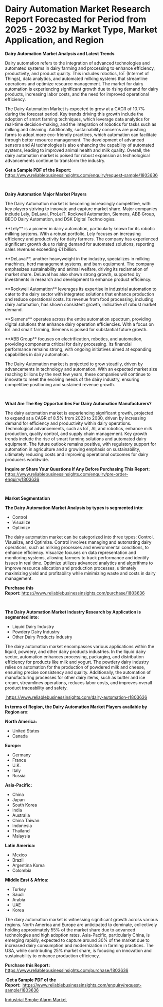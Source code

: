 <p><h1>Dairy Automation Market Research Report Forecasted for Period from 2025 -  2032 by Market Type, Market Application, and Region</h1></p><p><strong>Dairy Automation Market Analysis and Latest Trends</strong></p>
<p><p>Dairy automation refers to the integration of advanced technologies and automated systems in dairy farming and processing to enhance efficiency, productivity, and product quality. This includes robotics, IoT (Internet of Things), data analytics, and automated milking systems that streamline operations and optimize resource management. The market for dairy automation is experiencing significant growth due to rising demand for dairy products, increasing labor costs, and the need for improved operational efficiency.</p><p>The Dairy Automation Market is expected to grow at a CAGR of 10.7% during the forecast period. Key trends driving this growth include the adoption of smart farming techniques, which leverage data analytics for real-time decision-making, and the integration of robotics for tasks such as milking and cleaning. Additionally, sustainability concerns are pushing farms to adopt more eco-friendly practices, which automation can facilitate through better resource management. The development of advanced sensors and AI technologies is also enhancing the capability of automated systems, leading to improved animal health and milk quality. Overall, the dairy automation market is poised for robust expansion as technological advancements continue to transform the industry.</p></p>
<p><strong>Get a Sample PDF of the Report:&nbsp;</strong> <a href="https://www.reliablebusinessinsights.com/enquiry/request-sample/1803636?utm_campaign=2350&utm_medium=2&utm_source=Github&utm_content=ia&utm_term=19022025&utm_id=dairy-automation">https://www.reliablebusinessinsights.com/enquiry/request-sample/1803636</a></p>
<p>&nbsp;</p>
<p><strong>Dairy Automation Major Market Players</strong></p>
<p><p>The Dairy Automation market is becoming increasingly competitive, with key players striving to innovate and capture market share. Major companies include Lely, DeLaval, ProLeiT, Rockwell Automation, Siemens, ABB Group, BECO Dairy Automation, and DSK Digital Technologies.</p><p>**Lely** is a pioneer in dairy automation, particularly known for its robotic milking systems. With a robust portfolio, Lely focuses on increasing efficiency and productivity for dairy farmers. The company has experienced significant growth due to rising demand for automated solutions, reporting sales revenues exceeding €1 billion.</p><p>**DeLaval**, another heavyweight in the industry, specializes in milking machines, herd management systems, and barn equipment. The company emphasizes sustainability and animal welfare, driving its reclamation of market share. DeLaval has also shown strong growth, supported by investments in research and development to enhance product efficiency.</p><p>**Rockwell Automation** leverages its expertise in industrial automation to cater to the dairy sector with integrated solutions that enhance production and reduce operational costs. Its revenue from food processing, including dairy automation, has shown consistent growth, indicative of robust market demand.</p><p>**Siemens** operates across the entire automation spectrum, providing digital solutions that enhance dairy operation efficiencies. With a focus on IoT and smart farming, Siemens is poised for substantial future growth.</p><p>**ABB Group** focuses on electrification, robotics, and automation, providing components critical for dairy processing. Its financial performance remains strong, with ongoing initiatives aimed at expanding capabilities in dairy automation.</p><p>The Dairy Automation market is projected to grow steadily, driven by advancements in technology and automation. With an expected market size reaching billions by the next few years, these companies will continue to innovate to meet the evolving needs of the dairy industry, ensuring competitive positioning and sustained revenue growth.</p></p>
<p>&nbsp;</p>
<p><strong>What Are The Key Opportunities For Dairy Automation Manufacturers?</strong></p>
<p><p>The dairy automation market is experiencing significant growth, projected to expand at a CAGR of 8.5% from 2023 to 2030, driven by increasing demand for efficiency and productivity within dairy operations. Technological advancements, such as IoT, AI, and robotics, enhance milk production, quality control, and supply chain management. Key growth trends include the rise of smart farming solutions and automated dairy equipment. The future outlook remains positive, with regulatory support for automation in agriculture and a growing emphasis on sustainability, ultimately reducing costs and improving operational outcomes for dairy producers worldwide.</p></p>
<p><strong>Inquire or Share Your Questions If Any Before Purchasing This Report:</strong> <a href="https://www.reliablebusinessinsights.com/enquiry/pre-order-enquiry/1803636?utm_campaign=2350&utm_medium=2&utm_source=Github&utm_content=ia&utm_term=19022025&utm_id=dairy-automation">https://www.reliablebusinessinsights.com/enquiry/pre-order-enquiry/1803636</a></p>
<p>&nbsp;</p>
<p><strong>Market Segmentation</strong></p>
<p><strong>The Dairy Automation Market Analysis by types is segmented into:</strong></p>
<p><ul><li>Control</li><li>Visualize</li><li>Optimize</li></ul></p>
<p><p>The dairy automation market can be categorized into three types: Control, Visualize, and Optimize. Control involves managing and automating dairy operations, such as milking processes and environmental conditions, to enhance efficiency. Visualize focuses on data representation and monitoring systems, allowing farmers to track performance and identify issues in real time. Optimize utilizes advanced analytics and algorithms to improve resource allocation and production processes, ultimately maximizing yield and profitability while minimizing waste and costs in dairy management.</p></p>
<p><strong>Purchase this Report:&nbsp;</strong><a href="https://www.reliablebusinessinsights.com/purchase/1803636?utm_campaign=2350&utm_medium=2&utm_source=Github&utm_content=ia&utm_term=19022025&utm_id=dairy-automation">https://www.reliablebusinessinsights.com/purchase/1803636</a></p>
<p>&nbsp;</p>
<p><strong>The Dairy Automation Market Industry Research by Application is segmented into:</strong></p>
<p><ul><li>Liquid Dairy Industry</li><li>Powdery Dairy Industry</li><li>Other Dairy Products Industry</li></ul></p>
<p><p>The dairy automation market encompasses various applications within the liquid, powdery, and other dairy products industries. In the liquid dairy sector, automation enhances processing, packaging, and distribution efficiency for products like milk and yogurt. The powdery dairy industry relies on automation for the production of powdered milk and cheese, ensuring precise consistency and quality. Additionally, the automation of manufacturing processes for other dairy items, such as butter and ice cream, streamlines operations, reduces labor costs, and improves overall product traceability and safety.</p></p>
<p><a href="https://www.reliablebusinessinsights.com/dairy-automation-r1803636?utm_campaign=2350&utm_medium=2&utm_source=Github&utm_content=ia&utm_term=19022025&utm_id=dairy-automation">&nbsp;https://www.reliablebusinessinsights.com/dairy-automation-r1803636</a></p>
<p><strong>In terms of Region, the Dairy Automation Market Players available by Region are:</strong></p>
<p>
    <p> <strong> North America: </strong>
        <ul>
            <li>United States</li>
            <li>Canada</li>
        </ul>
        </p> 
    <p> <strong> Europe: </strong>
        <ul>
            <li>Germany</li>
            <li>France</li>
            <li>U.K.</li>
            <li>Italy</li>
            <li>Russia</li>
        </ul>
        </p> 
    <p> <strong> Asia-Pacific: </strong>
        <ul>
            <li>China</li>
            <li>Japan</li>
            <li>South Korea</li>
            <li>India</li>
            <li>Australia</li>
            <li>China Taiwan</li>
            <li>Indonesia</li>
            <li>Thailand</li>
            <li>Malaysia</li>
        </ul>
        </p> 
    <p> <strong> Latin America: </strong>
        <ul>
            <li>Mexico</li>
            <li>Brazil</li>
            <li>Argentina Korea</li>
            <li>Colombia</li>
        </ul>
        </p> 
    <p> <strong> Middle East & Africa: </strong>
        <ul>
            <li>Turkey</li>
            <li>Saudi</li>
            <li>Arabia</li>
            <li>UAE</li>
            <li>Korea</li>
        </ul>
    </p>
    </p>
<p><p>The dairy automation market is witnessing significant growth across various regions. North America and Europe are anticipated to dominate, collectively holding approximately 55% of the market share due to advanced technologies and high adoption rates. Asia-Pacific, particularly China, is emerging rapidly, expected to capture around 30% of the market due to increased dairy consumption and modernization in farming practices. The USA, while contributing 25% market share, is focusing on innovation and sustainability to enhance production efficiency.</p></p>
<p><strong>Purchase this Report: </strong><a href="https://www.reliablebusinessinsights.com/purchase/1803636?utm_campaign=2350&utm_medium=2&utm_source=Github&utm_content=ia&utm_term=19022025&utm_id=dairy-automation">https://www.reliablebusinessinsights.com/purchase/1803636</a></p>
<p>&nbsp;<strong>Get a Sample PDF of the Report:&nbsp;&nbsp;</strong><a href="https://www.reliablebusinessinsights.com/enquiry/request-sample/1803636?utm_campaign=2350&utm_medium=2&utm_source=Github&utm_content=ia&utm_term=19022025&utm_id=dairy-automation">https://www.reliablebusinessinsights.com/enquiry/request-sample/1803636</a></p>
<p><strong></strong></p>
<p><p><a href="https://github.com/bolalfredia7777/Market-Research-Report-List-1/blob/main/industrial-smoke-alarm-market.md?utm_campaign=2350&utm_medium=2&utm_source=Github&utm_content=ia&utm_term=19022025&utm_id=dairy-automation">Industrial Smoke Alarm Market</a></p></p>